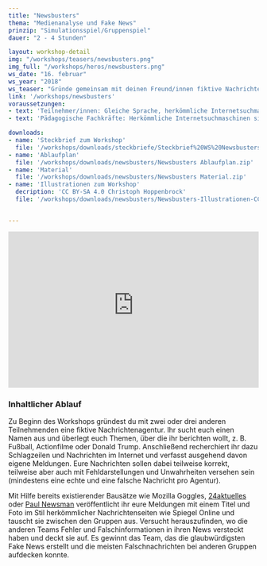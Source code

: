 ```yaml
---
title: "Newsbusters"
thema: "Medienanalyse und Fake News"
prinzip: "Simulationsspiel/Gruppenspiel"
dauer: "2 - 4 Stunden"

layout: workshop-detail
img: "/workshops/teasers/newsbusters.png"
img_full: "/workshops/heros/newsbusters.png"
ws_date: "16. februar"
ws_year: "2018"
ws_teaser: "Gründe gemeinsam mit deinen Freund/innen fiktive Nachrichtenagenturen und versucht euch mit richtigen und falschen News gegenseitig hinters Licht zu führen. Wer schafft es, Fake News am glaubhaftesten zu verpacken, und wer kann sie am besten widerlegen?"
link: '/workshops/newsbusters'
voraussetzungen:
- text: 'Teilnehmer/innen: Gleiche Sprache, herkömmliche Internetsuchmaschinen sind bekannt'
- text: 'Pädagogische Fachkräfte: Herkömmliche Internetsuchmaschinen sind bekannt, Interesse an Methoden zu Fake News'

downloads:
- name: 'Steckbrief zum Workshop'
  file: '/workshops/downloads/steckbriefe/Steckbrief%20WS%20Newsbusters.pdf'
- name: 'Ablaufplan'
  file: '/workshops/downloads/newsbusters/Newsbusters Ablaufplan.zip'
- name: 'Material'
  file: '/workshops/downloads/newsbusters/Newsbusters Material.zip'
- name: 'Illustrationen zum Workshop'
  decription: 'CC BY-SA 4.0 Christoph Hoppenbrock'
  file: '/workshops/downloads/newsbusters/Newsbusters-Illustrationen-CC-BY-SA-4-Christoph-Hoppenbrock.zip'


---
```

<iframe width="100%" height="315" src="https://www.youtube-nocookie.com/embed/WhEfSG3yRcI?rel=0&amp;showinfo=0" frameborder="0" allow="autoplay; encrypted-media" allowfullscreen></iframe>

<h3>Inhaltlicher Ablauf</h3>

Zu Beginn des Workshops gründest du mit zwei oder drei anderen Teilnehmenden eine  fiktive Nachrichtenagentur. Ihr sucht euch  einen Namen aus und überlegt euch Themen, über die ihr berichten wollt, z. B. Fußball, Actionfilme oder Donald Trump. Anschließend recherchiert ihr dazu Schlagzeilen und Nachrichten im Internet und verfasst ausgehend davon eigene Meldungen. Eure Nachrichten sollen dabei teilweise korrekt, teilweise aber auch mit Fehldarstellungen und Unwahrheiten versehen sein (mindestens eine echte und eine falsche Nachricht pro Agentur).

Mit Hilfe bereits existierender Bausätze wie Mozilla Goggles, <a class="highlight-grey" href="http://www.24aktuelles.com">24aktuelles</a> oder <a class="highlight-grey" href="https://paulnewsman.com">Paul Newsman</a> veröffentlicht ihr eure  Meldungen mit einem Titel und Foto im Stil herkömmlicher Nachrichtenseiten wie Spiegel Online und tauscht sie zwischen den Gruppen aus. Versucht herauszufinden, wo die anderen Teams Fehler und Falschinformationen in ihren News versteckt haben und deckt sie auf. Es gewinnt das Team, das die glaubwürdigsten Fake News erstellt und die meisten Falschnachrichten bei anderen Gruppen aufdecken konnte.

